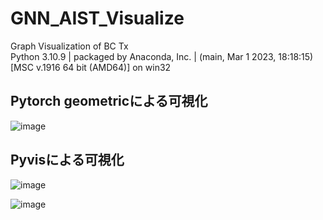# GNN_AIST_Visualize
Graph Visualization of BC Tx  
Python 3.10.9 | packaged by Anaconda, Inc. | (main, Mar  1 2023, 18:18:15) [MSC v.1916 64 bit (AMD64)] on win32  

## Pytorch geometricによる可視化  

![image](https://github.com/tamtak18/GNN_AIST_Visualize/assets/31609888/1604f9a6-34c5-448b-aa2f-5373c5cd802a)

## Pyvisによる可視化

![image](https://github.com/tamtak18/GNN_AIST_Visualize/assets/31609888/721d07e6-ff4e-4ce1-ba57-31cad3a8f29a)  

![image](https://github.com/tamtak18/GNN_AIST_Visualize/assets/31609888/8f1dad07-2001-4b69-922d-60f31265a06c)

